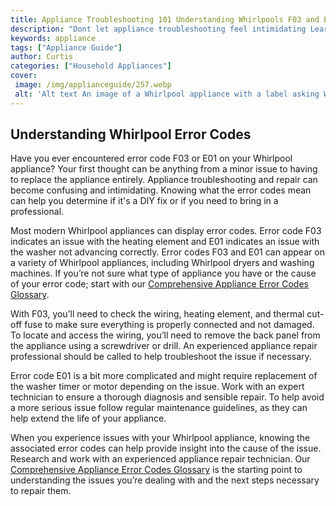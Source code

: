 ```yaml
---
title: Appliance Troubleshooting 101 Understanding Whirlpools F03 and E01 Codes
description: "Dont let appliance troubleshooting feel intimidating Learn how to easily diagnose and remedy Whirlpool error codes F03 and E01 with this Appliance Troubleshooting 101 guide"
keywords: appliance
tags: ["Appliance Guide"]
author: Curtis
categories: ["Household Appliances"]
cover: 
 image: /img/applianceguide/257.webp
 alt: 'Alt text An image of a Whirlpool appliance with a label asking What does code F03 and E01 mean on Whirlpool'
---
```

## Understanding Whirlpool Error Codes

Have you ever encountered error code F03 or E01 on your Whirlpool appliance? Your first thought can be anything from a minor issue to having to replace the appliance entirely. Appliance troubleshooting and repair can become confusing and intimidating. Knowing what the error codes mean can help you determine if it's a DIY fix or if you need to bring in a professional. 

Most modern Whirlpool appliances can display error codes. Error code F03 indicates an issue with the heating element and E01 indicates an issue with the washer not advancing correctly. Error codes F03 and E01 can appear on a variety of Whirlpool appliances, including Whirlpool dryers and washing machines. If you’re not sure what type of appliance you have or the cause of your error code; start with our [Comprehensive Appliance Error Codes Glossary](./error-codes/).

With F03, you’ll need to check the wiring, heating element, and thermal cut-off fuse to make sure everything is properly connected and not damaged. To locate and access the wiring, you’ll need to remove the back panel from the appliance using a screwdriver or drill. An experienced appliance repair professional should be called to help troubleshoot the issue if necessary.

Error code E01 is a bit more complicated and might require replacement of the washer timer or motor depending on the issue. Work with an expert technician to ensure a thorough diagnosis and sensible repair. To help avoid a more serious issue follow regular maintenance guidelines, as they can help extend the life of your appliance.

When you experience issues with your Whirlpool appliance, knowing the associated error codes can help provide insight into the cause of the issue. Research and work with an experienced appliance repair technician. Our [Comprehensive Appliance Error Codes Glossary](./error-codes/) is the starting point to understanding the issues you’re dealing with and the next steps necessary to repair them.
